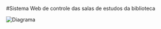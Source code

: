 #Sistema Web de controle das salas de estudos da biblioteca

![Diagrama](https://github.com/marcocmm/sistemaBibliotecaUTFPR/blob/master/modelagem/Class%20Diagram.png)
